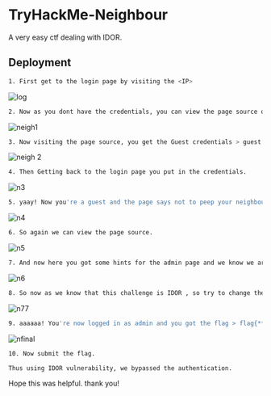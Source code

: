 
# TryHackMe-Neighbour

A very easy ctf dealing with IDOR.



## Deployment

```bash
1. First get to the login page by visiting the <IP>
```
![log](https://user-images.githubusercontent.com/119054834/204042819-8776e145-5714-4edd-b36e-f79cf526bc08.png)


```bash
2. Now as you dont have the credentials, you can view the page source or press CTRL+U to get the guest login credentials( use the guest account!(CTRL+U) ) written below the Login button.
```
![neigh1](https://user-images.githubusercontent.com/119054834/204041674-bd6115c8-0c70-4fb1-9ac7-6d31e067c907.png)


```bash
3. Now visiting the page source, you get the Guest credentials > guest:guest 
```
![neigh 2](https://user-images.githubusercontent.com/119054834/204041711-79e4ccdc-aa77-48e6-b17d-a578a9b4d8ae.png)


```bash
4. Then Getting back to the login page you put in the credentials.
```
![n3](https://user-images.githubusercontent.com/119054834/204041723-d0bb5a3e-ae81-42fe-808e-6a9ea2321a97.png)


```bash
5. yaay! Now you're a guest and the page says not to peep your neighbour’s profile. Mmmmmmm!
```
![n4](https://user-images.githubusercontent.com/119054834/204041737-0a89e8fb-5826-413a-baa6-01517282f655.png)


```bash
6. So again we can view the page source.
```
![n5](https://user-images.githubusercontent.com/119054834/204041742-22aa7ca1-beee-4e2c-b166-6191a73e2858.png)


```bash
7. And now here you got some hints for the admin page and we know we are still logged in guest.
```
![n6](https://user-images.githubusercontent.com/119054834/204041753-68a97082-4dfd-4b29-a740-69cc95a05192.png)


```bash
8. So now as we know that this challenge is IDOR , so try to change the ‘guest’ with ‘admin’ to login as admin.
```
![n77](https://user-images.githubusercontent.com/119054834/204041769-a1feb7ab-136d-4fac-9c97-ea55909549c9.png)


```bash
9. aaaaaa! You're now logged in as admin and you got the flag > flag{***************}
```

![nfinal](https://user-images.githubusercontent.com/119054834/204042020-fed9fbf6-2478-4dca-ba8e-8de72d43a5fc.png)


```bash
10. Now submit the flag.
```
```bash
Thus using IDOR vulnerability, we bypassed the authentication.
```


Hope this was helpful. thank you!
